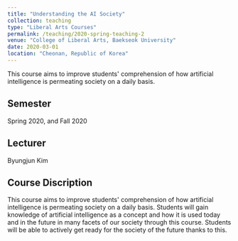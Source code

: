 ```yaml
---
title: "Understanding the AI Society"
collection: teaching
type: "Liberal Arts Courses"
permalink: /teaching/2020-spring-teaching-2
venue: "College of Liberal Arts, Baekseok University"
date: 2020-03-01
location: "Cheonan, Republic of Korea"
---
```


This course aims to improve students' comprehension of how artificial intelligence is permeating society on a daily basis.

## Semester
Spring 2020, and Fall 2020

## Lecturer
Byungjun Kim

## Course Discription
This course aims to improve students' comprehension of how artificial intelligence is permeating society on a daily basis. Students will gain knowledge of artificial intelligence as a concept and how it is used today and in the future in many facets of our society through this course. Students will be able to actively get ready for the society of the future thanks to this.
